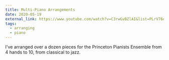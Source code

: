 ```yaml
---
title: Multi-Piano Arrangements
date: 2020-05-19
external_link: https://www.youtube.com/watch?v=C3rwGvBZlAI&list=PLrV76eiXOtDZWZGaaicYCJWrseJZ8eq9P&index=2
tags:
  - arranging
  - piano
---
```


I've arranged over a dozen pieces for the Princeton Pianists Ensemble from 4 hands to 10, from classical to jazz.

<!--more-->
